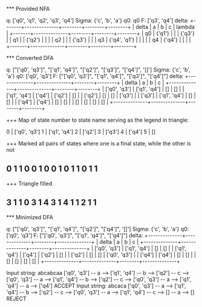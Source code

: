 

*** Provided NFA

q: ['q0', 'q1', 'q2', 'q3', 'q4']
Sigma: {'c', 'b', 'a'}
q0: q0
F: ['q3', 'q4']
delta:
+-------+--------------+--------+--------+--------+
| delta |      a       |   b    |   c    | lambda |
+-------+--------------+--------+--------+--------+
|   q0  |    {'q1'}    |        |        | {'q3'} |
|   q1  |              | {'q2'} |        |        |
|   q2  |              |        | {'q3'} |        |
|   q3  | {'q4', 'q1'} |        |        |        |
|   q4  |    {'q4'}    |        |        |        |
+-------+--------------+--------+--------+--------+



*** Converted DFA

q: ["['q0', 'q3']", "['q1', 'q4']", "['q2']", "['q3']", "['q4']", '[]']
Sigma: {'c', 'b', 'a'}
q0: ['q0', 'q3']
F: ["['q0', 'q3']", "['q1', 'q4']", "['q3']", "['q4']"]
delta:
+--------------+--------------+--------+--------+
|    delta     |      a       |   b    |   c    |
+--------------+--------------+--------+--------+
| ['q0', 'q3'] | ['q1', 'q4'] |   []   |   []   |
| ['q1', 'q4'] |    ['q4']    | ['q2'] |   []   |
|    ['q2']    |      []      |   []   | ['q3'] |
|    ['q3']    | ['q1', 'q4'] |   []   |   []   |
|    ['q4']    |    ['q4']    |   []   |   []   |
|      []      |      []      |   []   |   []   |
+--------------+--------------+--------+--------+

+++ Map of state number to state name serving as the legend in triangle:


0 | ['q0', 'q3']
1 | ['q1', 'q4']
2 | ['q2']
3 | ['q3']
4 | ['q4']
5 | []


+++ Marked all pairs of states where one is a final state, while the other is not

0
1 1
0 0 1
0 0 1 0
1 1 0 1 1
-------


+++ Triangle filled

3
1 1
0 3 1
4 3 1 4
1 1 2 1 1
-------


*** Minimized DFA

q: ["['q0', 'q3']", "['q1', 'q4']", "['q2']", "['q4']", '[]']
Sigma: {'c', 'b', 'a'}
q0: ['q0', 'q3']
F: ["['q0', 'q3']", "['q1', 'q4']", "['q4']"]
delta:
+--------------+--------------+--------+--------------+
|    delta     |      a       |   b    |      c       |
+--------------+--------------+--------+--------------+
| ['q0', 'q3'] | ['q1', 'q4'] |   []   |      []      |
| ['q1', 'q4'] |    ['q4']    | ['q2'] |      []      |
|    ['q2']    |      []      |   []   | ['q0', 'q3'] |
|    ['q4']    |    ['q4']    |   []   |      []      |
|      []      |      []      |   []   |      []      |
+--------------+--------------+--------+--------------+

Input string: abcabcaa
['q0', 'q3'] -- a --> ['q1', 'q4'] -- b --> ['q2'] -- c --> ['q0', 'q3'] -- a --> ['q1', 'q4'] -- b --> ['q2'] -- c --> ['q0', 'q3'] -- a --> ['q1', 'q4'] -- a --> ['q4'] ACCEPT
Input string: abcaca
['q0', 'q3'] -- a --> ['q1', 'q4'] -- b --> ['q2'] -- c --> ['q0', 'q3'] -- a --> ['q1', 'q4'] -- c --> [] -- a --> [] REJECT
